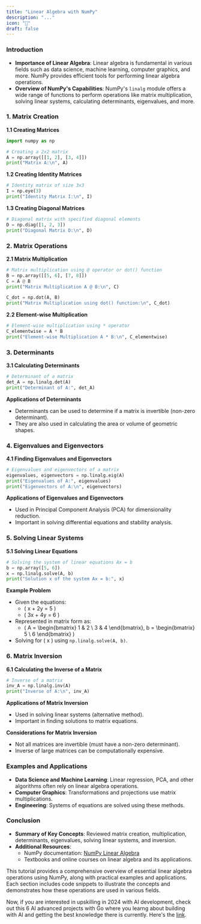 ```yaml
---
title: "Linear Algebra with NumPy"
description: "..."
icon: "🎲"
draft: false
---
```


### Introduction
- **Importance of Linear Algebra**: Linear algebra is fundamental in various fields such as data science, machine learning, computer graphics, and more. NumPy provides efficient tools for performing linear algebra operations.
- **Overview of NumPy's Capabilities**: NumPy's `linalg` module offers a wide range of functions to perform operations like matrix multiplication, solving linear systems, calculating determinants, eigenvalues, and more.

### 1. Matrix Creation
**1.1 Creating Matrices**
```python
import numpy as np

# Creating a 2x2 matrix
A = np.array([[1, 2], [3, 4]])
print("Matrix A:\n", A)
```

**1.2 Creating Identity Matrices**
```python
# Identity matrix of size 3x3
I = np.eye(3)
print("Identity Matrix I:\n", I)
```

**1.3 Creating Diagonal Matrices**
```python
# Diagonal matrix with specified diagonal elements
D = np.diag([1, 2, 3])
print("Diagonal Matrix D:\n", D)
```

### 2. Matrix Operations

**2.1 Matrix Multiplication**
```python
# Matrix multiplication using @ operator or dot() function
B = np.array([[5, 6], [7, 8]])
C = A @ B
print("Matrix Multiplication A @ B:\n", C)

C_dot = np.dot(A, B)
print("Matrix Multiplication using dot() function:\n", C_dot)
```

**2.2 Element-wise Multiplication**
```python
# Element-wise multiplication using * operator
C_elementwise = A * B
print("Element-wise Multiplication A * B:\n", C_elementwise)
```

### 3. Determinants
**3.1 Calculating Determinants**
```python
# Determinant of a matrix
det_A = np.linalg.det(A)
print("Determinant of A:", det_A)
```

**Applications of Determinants**
- Determinants can be used to determine if a matrix is invertible (non-zero determinant).
- They are also used in calculating the area or volume of geometric shapes.

### 4. Eigenvalues and Eigenvectors
**4.1 Finding Eigenvalues and Eigenvectors**
```python
# Eigenvalues and eigenvectors of a matrix
eigenvalues, eigenvectors = np.linalg.eig(A)
print("Eigenvalues of A:", eigenvalues)
print("Eigenvectors of A:\n", eigenvectors)
```

**Applications of Eigenvalues and Eigenvectors**
- Used in Principal Component Analysis (PCA) for dimensionality reduction.
- Important in solving differential equations and stability analysis.

### 5. Solving Linear Systems
**5.1 Solving Linear Equations**
```python
# Solving the system of linear equations Ax = b
b = np.array([5, 6])
x = np.linalg.solve(A, b)
print("Solution x of the system Ax = b:", x)
```

**Example Problem**
- Given the equations:
  - \( x + 2y = 5 \)
  - \( 3x + 4y = 6 \)
- Represented in matrix form as:
  - \( A = \begin{bmatrix} 1 & 2 \\ 3 & 4 \end{bmatrix}, b = \begin{bmatrix} 5 \\ 6 \end{bmatrix} \)
- Solving for \( x \) using `np.linalg.solve(A, b)`.

### 6. Matrix Inversion
**6.1 Calculating the Inverse of a Matrix**
```python
# Inverse of a matrix
inv_A = np.linalg.inv(A)
print("Inverse of A:\n", inv_A)
```

**Applications of Matrix Inversion**
- Used in solving linear systems (alternative method).
- Important in finding solutions to matrix equations.

**Considerations for Matrix Inversion**
- Not all matrices are invertible (must have a non-zero determinant).
- Inverse of large matrices can be computationally expensive.

### Examples and Applications
- **Data Science and Machine Learning**: Linear regression, PCA, and other algorithms often rely on linear algebra operations.
- **Computer Graphics**: Transformations and projections use matrix multiplications.
- **Engineering**: Systems of equations are solved using these methods.

### Conclusion
- **Summary of Key Concepts**: Reviewed matrix creation, multiplication, determinants, eigenvalues, solving linear systems, and inversion.
- **Additional Resources**: 
  - NumPy documentation: [NumPy Linear Algebra](https://numpy.org/doc/stable/reference/routines.linalg.html)
  - Textbooks and online courses on linear algebra and its applications.
  
This tutorial provides a comprehensive overview of essential linear algebra operations using NumPy, along with practical examples and applications. Each section includes code snippets to illustrate the concepts and demonstrates how these operations are used in various fields.

Now, if you are interested in upskilling in 2024 with AI development, check out this 6 AI advanced projects with Go where you learng about building with AI and getting the best knowledge there is currently. Here's the [link](https://akhilsharmatech.gumroad.com/l/zgxqq).